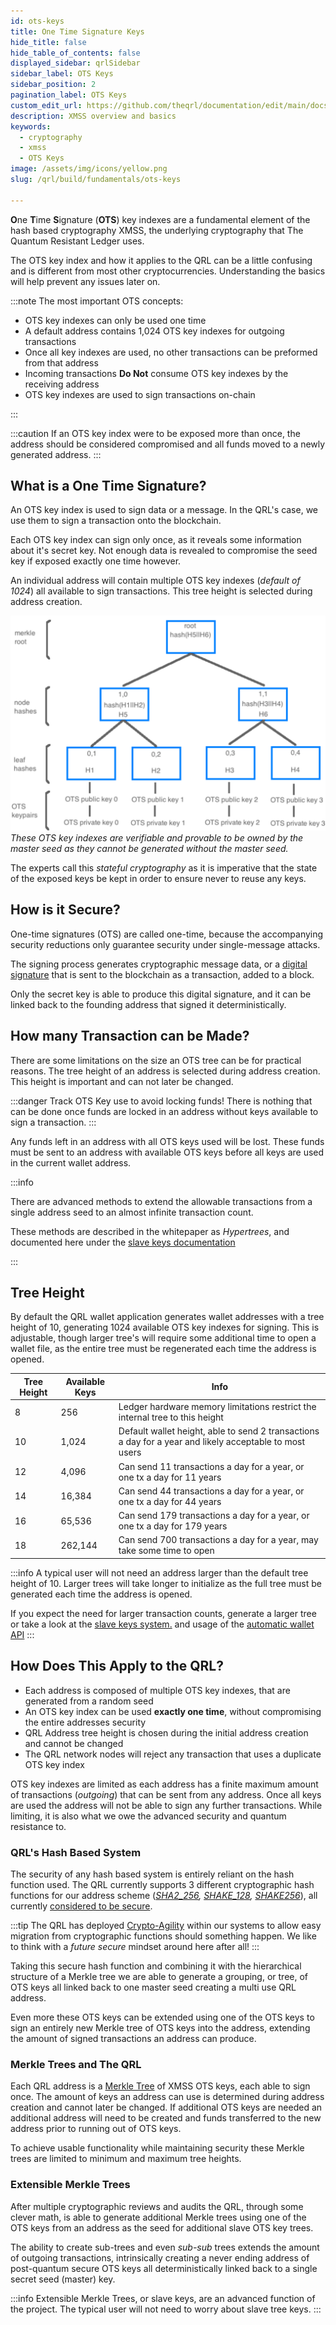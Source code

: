 ```yaml
---
id: ots-keys
title: One Time Signature Keys
hide_title: false
hide_table_of_contents: false
displayed_sidebar: qrlSidebar
sidebar_label: OTS Keys
sidebar_position: 2
pagination_label: OTS Keys
custom_edit_url: https://github.com/theqrl/documentation/edit/main/docs/Build/Fundamentals/ots-keys.md
description: XMSS overview and basics
keywords:
  - cryptography
  - xmss
  - OTS Keys
image: /assets/img/icons/yellow.png
slug: /qrl/build/fundamentals/ots-keys

---
```


**O**ne **T**ime **S**ignature (**OTS**) key indexes are a fundamental element of the hash based cryptography XMSS, the underlying cryptography that The Quantum Resistant Ledger uses. 

The OTS key index and how it applies to the QRL can be a little confusing and is different from most other cryptocurrencies. Understanding the basics will help prevent any issues later on. 

:::note The most important OTS concepts:
- OTS key indexes can only be used one time
- A default address contains 1,024 OTS key indexes for outgoing transactions
- Once all key indexes are used, no other transactions can be preformed from that address
- Incoming transactions **Do Not** consume OTS key indexes by the receiving address
- OTS key indexes are used to sign transactions on-chain

:::

:::caution
If an OTS key index were to be exposed more than once, the address should be considered compromised and all funds moved to a newly generated address. 
:::

## What is a One Time Signature?

An OTS key index is used to sign data or a message. In the QRL's case, we use them to sign a transaction onto the blockchain.

Each OTS key index can sign only once, as it reveals some information about it's secret key. Not enough data is revealed to compromise the seed key if exposed exactly one time however.


An individual address will contain multiple OTS key indexes (*default of 1024*) all available to sign transactions. This tree height is selected during address creation.

![](assets/img/merkleTreeSig_transparent-grey-sm.png)
*These OTS key indexes are verifiable and provable to be owned by the master seed as they cannot be generated without the master seed.* 

The experts call this *stateful cryptography* as it is imperative that the state of the exposed keys be kept in order to ensure never to reuse any keys.

## How is it Secure?

One-time signatures (OTS) are called one-time, because the accompanying security reductions only guarantee security under single-message attacks.

The signing process generates cryptographic message data, or a [digital signature](https://en.wikipedia.org/wiki/Digital_signature) that is sent to the blockchain as a transaction, added to a block. 

Only the secret key is able to produce this digital signature, and it can be linked back to the founding address that signed it deterministically.

## How many Transaction can be Made?

There are some limitations on the size an OTS tree can be for practical reasons. The tree height of an address is selected during address creation. This height is important and can not later be changed.

:::danger Track OTS Key use to avoid locking funds!
There is nothing that can be done once funds are locked in an address without keys available to sign a transaction.
:::

Any funds left in an address with all OTS keys used will be lost. These funds must be sent to an address with available OTS keys before all keys are used in the current wallet address.

:::info

There are advanced methods to extend the allowable transactions from a single address seed to an almost infinite transaction count. 

These methods are described in the whitepaper as *Hypertrees*, and documented here under the [slave keys documentation](../../../qrl/build/address/slave-keys)

:::

## Tree Height

By default the QRL wallet application generates wallet addresses with a tree height of 10, generating 1024 available OTS key indexes for signing. This is adjustable, though larger tree's will require some additional time to open a wallet file, as the entire tree must be regenerated each time the address is opened.

| Tree Height | Available Keys | Info |
|--- | --- |--- |
| 8  | 256 | Ledger hardware memory limitations restrict the internal tree to this height |
| 10 | 1,024 | Default wallet height, able to send 2 transactions a day for a year and likely acceptable to most users |
| 12 | 4,096 | Can send 11 transactions a day for a year, or one tx a day for 11 years |
| 14 | 16,384 | Can send 44 transactions a day for a year, or one tx a day for 44 years | |
| 16 | 65,536 | Can send 179 transactions a day for a year, or one tx a day for 179 years | |
| 18 | 262,144 | Can send 700 transactions a day for a year, may take some time to open |

:::info
A typical user will not need an address larger than the default tree height of 10. Larger trees will take longer to initialize as the full tree must be generated each time the address is opened.

If you expect the need for larger transaction counts, generate a larger tree or take a look at the [slave keys system.](../../../qrl/build/address/slave-keys) and usage of the [automatic wallet API](../../../qrl/api/walletd-rest-proxy#automatic-slave-transactions)
:::

## How Does This Apply to the QRL? 

- Each address is composed of multiple OTS key indexes, that are generated from a random seed 
- An OTS key index can be used **exactly one time**, without compromising the entire addresses security
- QRL Address tree height is chosen during the initial address creation and cannot be changed
- The QRL network nodes will reject any transaction that uses a duplicate OTS key index

OTS key indexes are limited as each address has a finite maximum amount of transactions (*outgoing*) that can be sent from any address. Once all keys are used the address will not be able to sign any further transactions. While limiting, it is also what we owe the advanced security and quantum resistance to. 



### QRL's Hash Based System

The security of any hash based system is entirely reliant on the hash function used. The QRL currently supports 3 different cryptographic hash functions for our address scheme (*[SHA2_256](https://en.wikipedia.org/wiki/SHA-2), [SHAKE_128](https://en.wikipedia.org/wiki/SHA-3), [SHAKE256](https://en.wikipedia.org/wiki/SHA-3)*), all currently [considered to be secure](https://en.wikipedia.org/wiki/Secure_Hash_Algorithms). 

:::tip
 The QRL has deployed [Crypto-Agility](https://en.wikipedia.org/wiki/Cryptographic_agility) within our systems to allow easy migration from cryptographic functions should something happen. We like to think with a *future secure* mindset around here after all!
:::

Taking this secure hash function and combining it with the hierarchical structure of a Merkle tree we are able to generate a grouping, or tree, of OTS keys all linked back to one master seed creating a multi use QRL address. 

Even more these OTS keys can be extended using one of the OTS keys to sign an entirely new Merkle tree of OTS keys into the address, extending the amount of signed transactions an address can produce.

### Merkle Trees and The QRL

Each QRL address is a [Merkle Tree](https://en.wikipedia.org/wiki/Merkle_tree) of XMSS OTS keys, each able to sign once. The amount of keys an address can use is determined during address creation and cannot later be changed. If additional OTS keys are needed an additional address will need to be created and funds transferred to the new address prior to running out of OTS keys.

To achieve usable functionality while maintaining security these Merkle trees are limited to minimum and maximum tree heights.

### Extensible Merkle Trees

After multiple cryptographic reviews and audits the QRL, through some clever math, is able to generate additional Merkle trees using one of the OTS keys from an address as the seed for additional slave OTS key trees.

The ability to create sub-trees and even *sub-sub* trees extends the amount of outgoing transactions, intrinsically creating a never ending address of post-quantum secure OTS keys all deterministically linked back to a single secret seed (master) key. 

:::info
Extensible Merkle Trees, or slave keys, are an advanced function of the project. The typical user will not need to worry about slave tree keys.
:::


















